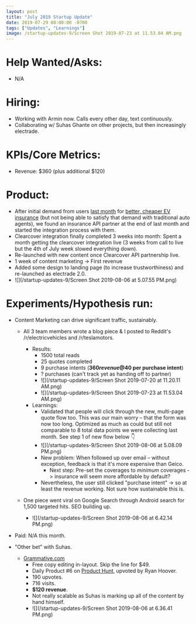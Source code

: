 ```yaml
---
layout: post
title: "July 2019 Startup Update"
date: 2019-07-29 08:00:00 -0700
tags: ["Updates", "Learnings"]
image: /startup-updates-9/Screen Shot 2019-07-23 at 11.53.04 AM.png
---
```


# Help Wanted/Asks:

- N/A

# Hiring: 

- Working with Armin now. Calls every other day, text continuously.
- Collaborating w/ Suhas Ghante on other projects, but then increasingly electrade.

# KPIs/Core Metrics:

- Revenue: $360 (plus additional $120)

# Product:

- After initial demand from users [last month](/startup-updates-8) for [better, cheaper EV insurance](https://electrade.app) (but not being able to satisfy that demand with traditional auto agents), we found an insurance API partner at the end of last month and started the integration process with them.
- Clearcover integration finally completed 3 weeks into month: Spent a month getting the clearcover integration live (3 weeks from call to live but the 4th of July week slowed everything down).
- Re-launched with new content once Clearcover API partnership live.
- 1 week of content marketing -> First revenue
- Added some design to landing page (to increase trustworthiness) and re-launched as electrade 2.0.
- ![](/startup-updates-9/Screen Shot 2019-08-06 at 5.07.55 PM.png)

# Experiments/Hypothesis run:

- Content Marketing can drive significant traffic, sustainably.

  - All 3 team members wrote a blog piece & I posted to Reddit's /r/electricvehicles and /r/teslamotors.

    - Results:
      - 1500 total reads
      - 25 quotes completed
      - 9 purchase intents (**$360 revenue @ $40 per purchase intent**)
      - ? purchases (can't track yet as handing off to partner)
      - ![](/startup-updates-9/Screen Shot 2019-07-20 at 11.20.11 AM.png)
      - ![](/startup-updates-9/Screen Shot 2019-07-23 at 11.53.04 AM.png)
    - Learnings:
      - Validated that people will click through the new, multi-page quote flow too. This was our main worry – that the form was now too long. Optimized as much as could but still not comparable to 8 total data points we were collecting last month. See step 1 of new flow below 👇
      - ![](/startup-updates-9/Screen Shot 2019-08-06 at 5.08.09 PM.png)
      - New problem: When followed up over email – without exception, feedback is that it's more expensive than Geico.
        - Next step: Pre-set the coverages to _minimum_ coverages -> insurance will seem more affordable by default?
      - Nevertheless, the user still clicked "purchase intent" -> so at least the revenue working. Not sure how sustainable this is.

  - One piece went viral on Google Search through Android search for 1,500 targeted hits. SEO building up.
    - ![](/startup-updates-9/Screen Shot 2019-08-06 at 6.42.14 PM.png)

- Paid: N/A this month.

- "Other bet" with Suhas.
  - [Grammative.com](https://grammative.com)
    - Free copy editing in-layout. Skip the line for $49.
    - Daily Product #6 on [Product Hunt](https://www.producthunt.com/posts/grammative-1), upvoted by Ryan Hoover.
    - 190 upvotes.
    - 716 visits.
    - **$120 revenue**.
    - Not really scalable as Suhas is marking up all of the content by hand himself.
    - ![](/startup-updates-9/Screen Shot 2019-08-06 at 6.36.41 PM.png)
